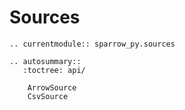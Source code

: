 # Sources

```{eval-rst}
.. currentmodule:: sparrow_py.sources

.. autosummary::
   :toctree: api/

    ArrowSource
    CsvSource
```